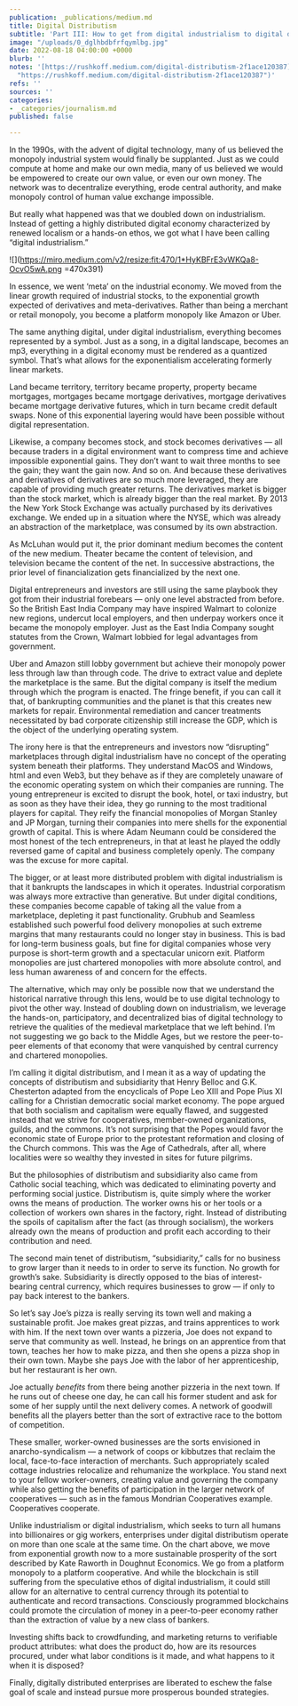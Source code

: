 ```yaml
---
publication: _publications/medium.md
title: Digital Distributism
subtitle: 'Part III: How to get from digital industrialism to digital distributism'
image: "/uploads/0_dglhbdbfrfqymlbg.jpg"
date: 2022-08-18 04:00:00 +0000
blurb: ''
notes: '[https://rushkoff.medium.com/digital-distributism-2f1ace120387](https://rushkoff.medium.com/digital-distributism-2f1ace120387
  "https://rushkoff.medium.com/digital-distributism-2f1ace120387")'
refs: ''
sources: ''
categories:
- _categories/journalism.md
published: false

---
```

In the 1990s, with the advent of digital technology, many of us believed the monopoly industrial system would finally be supplanted. Just as we could compute at home and make our own media, many of us believed we would be empowered to create our own value, or even our own money. The network was to decentralize everything, erode central authority, and make monopoly control of human value exchange impossible.

But really what happened was that we doubled down on industrialism. Instead of getting a highly distributed digital economy characterized by renewed localism or a hands-on ethos, we got what I have been calling “digital industrialism.”

![](https://miro.medium.com/v2/resize:fit:470/1*HyKBFrE3vWKQa8-OcvO5wA.png =470x391)

In essence, we went ‘meta’ on the industrial economy. We moved from the linear growth required of industrial stocks, to the exponential growth expected of derivatives and meta-derivatives. Rather than being a merchant or retail monopoly, you become a platform monopoly like Amazon or Uber.

The same anything digital, under digital industrialism, everything becomes represented by a symbol. Just as a song, in a digital landscape, becomes an mp3, everything in a digital economy must be rendered as a quantized symbol. That’s what allows for the exponentialism accelerating formerly linear markets.

Land became territory, territory became property, property became mortgages, mortgages became mortgage derivatives, mortgage derivatives became mortgage derivative futures, which in turn became credit default swaps. None of this exponential layering would have been possible without digital representation.

Likewise, a company becomes stock, and stock becomes derivatives — all because traders in a digital environment want to compress time and achieve impossible exponential gains. They don’t want to wait three months to see the gain; they want the gain now. And so on. And because these derivatives and derivatives of derivatives are so much more leveraged, they are capable of providing much greater returns. The derivatives market is bigger than the stock market, which is already bigger than the real market. By 2013 the New York Stock Exchange was actually purchased by its derivatives exchange. We ended up in a situation where the NYSE, which was already an abstraction of the marketplace, was consumed by its own abstraction.

As McLuhan would put it, the prior dominant medium becomes the content of the new medium. Theater became the content of television, and television became the content of the net. In successive abstractions, the prior level of financialization gets financialized by the next one.

Digital entrepreneurs and investors are still using the same playbook they got from their industrial forebears — only one level abstracted from before. So the British East India Company may have inspired Walmart to colonize new regions, undercut local employers, and then underpay workers once it became the monopoly employer. Just as the East India Company sought statutes from the Crown, Walmart lobbied for legal advantages from government.

Uber and Amazon still lobby government but achieve their monopoly power less through law than through code. The drive to extract value and deplete the marketplace is the same. But the digital company is itself the medium through which the program is enacted. The fringe benefit, if you can call it that, of bankrupting communities and the planet is that this creates new markets for repair. Environmental remediation and cancer treatments necessitated by bad corporate citizenship still increase the GDP, which is the object of the underlying operating system.

The irony here is that the entrepreneurs and investors now “disrupting” marketplaces through digital industrialism have no concept of the operating system beneath their platforms. They understand MacOS and Windows, html and even Web3, but they behave as if they are completely unaware of the economic operating system on which their companies are running. The young entrepreneur is excited to disrupt the book, hotel, or taxi industry, but as soon as they have their idea, they go running to the most traditional players for capital. They reify the financial monopolies of Morgan Stanley and JP Morgan, turning their companies into mere shells for the exponential growth of capital. This is where Adam Neumann could be considered the most honest of the tech entrepreneurs, in that at least he played the oddly reversed game of capital and business completely openly. The company was the excuse for more capital.

The bigger, or at least more distributed problem with digital industrialism is that it bankrupts the landscapes in which it operates. Industrial corporatism was always more extractive than generative. But under digital conditions, these companies become capable of taking all the value from a marketplace, depleting it past functionality. Grubhub and Seamless established such powerful food delivery monopolies at such extreme margins that many restaurants could no longer stay in business. This is bad for long-term business goals, but fine for digital companies whose very purpose is short-term growth and a spectacular unicorn exit. Platform monopolies are just chartered monopolies with more absolute control, and less human awareness of and concern for the effects.

The alternative, which may only be possible now that we understand the historical narrative through this lens, would be to use digital technology to pivot the other way. Instead of doubling down on industrialism, we leverage the hands-on, participatory, and decentralized bias of digital technology to retrieve the qualities of the medieval marketplace that we left behind. I’m not suggesting we go back to the Middle Ages, but we restore the peer-to-peer elements of that economy that were vanquished by central currency and chartered monopolies.

I’m calling it digital distributism, and I mean it as a way of updating the concepts of distributism and subsidiarity that Henry Belloc and G.K. Chesterton adapted from the encyclicals of Pope Leo XIII and Pope Pius XI calling for a Christian democratic social market economy. The pope argued that both socialism and capitalism were equally flawed, and suggested instead that we strive for cooperatives, member-owned organizations, guilds, and the commons. It’s not surprising that the Popes would favor the economic state of Europe prior to the protestant reformation and closing of the Church commons. This was the Age of Cathedrals, after all, where localities were so wealthy they invested in sites for future pilgrims.

But the philosophies of distributism and subsidiarity also came from Catholic social teaching, which was dedicated to eliminating poverty and performing social justice. Distributism is, quite simply where the worker owns the means of production. The worker owns his or her tools or a collection of workers own shares in the factory, right. Instead of distributing the spoils of capitalism after the fact (as through socialism), the workers already own the means of production and profit each according to their contribution and need.

The second main tenet of distributism, “subsidiarity,” calls for no business to grow larger than it needs to in order to serve its function. No growth for growth’s sake. Subsidiarity is directly opposed to the bias of interest-bearing central currency, which requires businesses to grow — if only to pay back interest to the bankers.

So let’s say Joe’s pizza is really serving its town well and making a sustainable profit. Joe makes great pizzas, and trains apprentices to work with him. If the next town over wants a pizzeria, Joe does not expand to serve that community as well. Instead, he brings on an apprentice from that town, teaches her how to make pizza, and then she opens a pizza shop in their own town. Maybe she pays Joe with the labor of her apprenticeship, but her restaurant is her own.

Joe actually _benefits_ from there being another pizzeria in the next town. If he runs out of cheese one day, he can call his former student and ask for some of her supply until the next delivery comes. A network of goodwill benefits all the players better than the sort of extractive race to the bottom of competition.

These smaller, worker-owned businesses are the sorts envisioned in anarcho-syndicalism — a network of coops or kibbutzes that reclaim the local, face-to-face interaction of merchants. Such appropriately scaled cottage industries relocalize and rehumanize the workplace. You stand next to your fellow worker-owners, creating value and governing the company while also getting the benefits of participation in the larger network of cooperatives — such as in the famous Mondrian Cooperatives example. Cooperatives cooperate.

Unlike industrialism or digital industrialism, which seeks to turn all humans into billionaires or gig workers, enterprises under digital distributism operate on more than one scale at the same time. On the chart above, we move from exponential growth now to a more sustainable prosperity of the sort described by Kate Raworth in Doughnut Economics. We go from a platform monopoly to a platform cooperative. And while the blockchain is still suffering from the speculative ethos of digital industrialism, it could still allow for an alternative to central currency through its potential to authenticate and record transactions. Consciously programmed blockchains could promote the circulation of money in a peer-to-peer economy rather than the extraction of value by a new class of bankers.

Investing shifts back to crowdfunding, and marketing returns to verifiable product attributes: what does the product do, how are its resources procured, under what labor conditions is it made, and what happens to it when it is disposed?

Finally, digitally distributed enterprises are liberated to eschew the false goal of scale and instead pursue more prosperous bounded strategies.